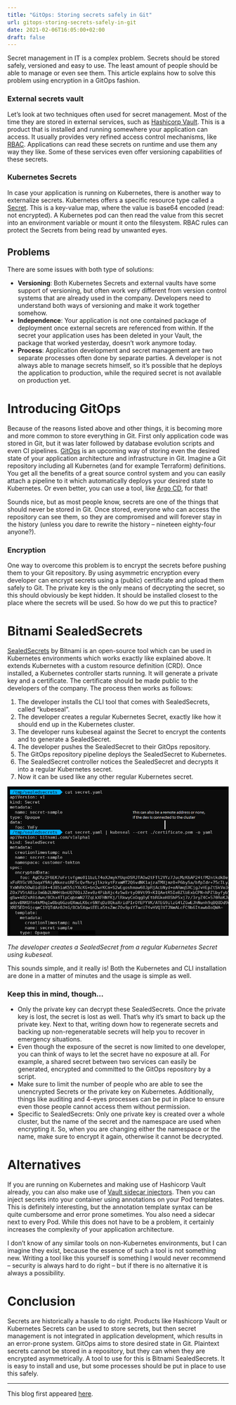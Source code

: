 ```yaml
---
title: "GitOps: Storing secrets safely in Git"
url: gitops-storing-secrets-safely-in-git
date: 2021-02-06T16:05:00+02:00
draft: false
---
```


Secret management in IT is a complex problem. Secrets should be stored safely, versioned and easy to use. The least amount of people should be able to manage or even see them. This article explains how to solve this problem using encryption in a GitOps fashion.

### External secrets vault
Let’s look at two techniques often used for secret management. Most of the time they are stored in external services, such as [Hashicorp Vault](https://www.vaultproject.io/docs/platform/k8s/injector). This is a product that is installed and running somewhere your application can access. It usually provides very refined access control mechanisms, like [RBAC](https://en.wikipedia.org/wiki/Role-based_access_control). Applications can read these secrets on runtime and use them any way they like. Some of these services even offer versioning capabilities of these secrets.

### Kubernetes Secrets
In case your application is running on Kubernetes, there is another way to externalize secrets. Kubernetes offers a specific resource type called a [Secret](https://kubernetes.io/docs/concepts/configuration/secret/). This is a key-value map, where the value is base64 encoded (read: not encrypted). A Kubernetes pod can then read the value from this secret into an environment variable or mount it onto the filesystem. RBAC rules can protect the Secrets from being read by unwanted eyes.

## Problems
There are some issues with both type of solutions:

 - **Versioning**: Both Kubernetes Secrets and external vaults have some support of versioning, but often work very different from version control systems that are already used in the company. Developers need to understand both ways of versioning and make it work together somehow.
 - **Independence**: Your application is not one contained package of deployment once external secrets are referenced from within. If the secret your application uses has been deleted in your Vault, the package that worked yesterday, doesn’t work anymore today.
 - **Process**: Application development and secret management are two separate processes often done by separate parties. A developer is not always able to manage secrets himself, so it’s possible that he deploys the application to production, while the required secret is not available on production yet.

# Introducing GitOps
Because of the reasons listed above and other things, it is becoming more and more common to store everything in Git. First only application code was stored in Git, but it was later followed by database evolution scripts and even CI pipelines. [GitOps](https://www.weave.works/technologies/gitops/) is an upcoming way of storing even the desired state of your application architecture and infrastructure in Git. Imagine a Git repository including all Kubernetes (and for example Terraform) definitions. You get all the benefits of a great source control system and you can easily attach a pipeline to it which automatically deploys your desired state to Kubernetes. Or even better, you can use a tool, like [Argo CD](https://blogs.infosupport.com/argo-cd/), for that!

Sounds nice, but as most people know, secrets are one of the things that should never be stored in Git. Once stored, everyone who can access the repository can see them, so they are compromised and will forever stay in the history (unless you dare to rewrite the history – nineteen eighty-four anyone?).

### Encryption
One way to overcome this problem is to encrypt the secrets before pushing them to your Git repository. By using asymmetric encryption every developer can encrypt secrets using a (public) certificate and upload them safely to Git. The private key is the only means of decrypting the secret, so this should obviously be kept hidden. It should be installed closest to the place where the secrets will be used. So how do we put this to practice?

# Bitnami SealedSecrets
[SealedSecrets](https://engineering.bitnami.com/articles/sealed-secrets.html) by Bitnami is an open-source tool which can be used in Kubernetes environments which works exactly like explained above. It extends Kubernetes with a custom resource definition (CRD). Once installed, a Kubernetes controller starts running. It will generate a private key and a certificate. The certificate should be made public to the developers of the company. The process then works as follows:

1. The developer installs the CLI tool that comes with SealedSecrets, called “kubeseal”.
1. The developer creates a regular Kubernetes Secret, exactly like how it should end up in the Kubernetes cluster.
1. The developer runs kubeseal against the Secret to encrypt the contents and to generate a SealedSecret.
1. The developer pushes the SealedSecret to their GitOps repository.
1. The GitOps repository pipeline deploys the SealedSecret to Kubernetes.
1. The SealedSecret controller notices the SealedSecret and decrypts it into a regular Kubernetes secret.
1. Now it can be used like any other regular Kubernetes secret.

![Showing how kubeseal CLI can be used to encrypt a regular Kubernetes Secret.](/images/posts/sealedsecret-usage.png "Showing how kubeseal CLI can be used to encrypt a regular Kubernetes Secret.")

_The developer creates a SealedSecret from a regular Kubernetes Secret using kubeseal._

This sounds simple, and it really is! Both the Kubernetes and CLI installation are done in a matter of minutes and the usage is simple as well.

### Keep this in mind, though…
 - Only the private key can decrypt these SealedSecrets. Once the private key is lost, the secret is lost as well. That’s why it’s smart to back up the private key. Next to that, writing down how to regenerate secrets and backing up non-regeneratable secrets will help you to recover in emergency situations.
 - Even though the exposure of the secret is now limited to one developer, you can think of ways to let the secret have no exposure at all. For example, a shared secret between two services can easily be generated, encrypted and committed to the GitOps repository by a script.
 - Make sure to limit the number of people who are able to see the unencrypted Secrets or the private key on Kubernetes. Additionally, things like auditing and 4-eyes processes can be put in place to ensure even those people cannot access them without permission.
 - Specific to SealedSecrets: Only one private key is created over a whole cluster, but the name of the secret and the namespace are used when encrypting it. So, when you are changing either the namespace or the name, make sure to encrypt it again, otherwise it cannot be decrypted.

# Alternatives
If you are running on Kubernetes and making use of Hashicorp Vault already, you can also make use of [Vault sidecar injectors](https://www.vaultproject.io/docs/platform/k8s/injector). Then you can inject secrets into your container using annotations on your Pod templates. This is definitely interesting, but the annotation template syntax can be quite cumbersome and error prone sometimes. You also need a sidecar next to every Pod. While this does not have to be a problem, it certainly increases the complexity of your application architecture.

I don’t know of any similar tools on non-Kubernetes environments, but I can imagine they exist, because the essence of such a tool is not something new. Writing a tool like this yourself is something I would never recommend – security is always hard to do right – but if there is no alternative it is always a possibility.

# Conclusion
Secrets are historically a hassle to do right. Products like Hashicorp Vault or Kubernetes Secrets can be used to store secrets, but then secret management is not integrated in application development, which results in an error-prone system. GitOps aims to store desired state in Git. Plaintext secrets cannot be stored in a repository, but they can when they are encrypted asymmetrically. A tool to use for this is Bitnami SealedSecrets. It is easy to install and use, but some processes should be put in place to use this safely.

---

This blog first appeared [here](https://blogs.infosupport.com/gitops-storing-secrets-safely-in-git/).